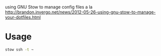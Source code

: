 using GNU Stow to manage config files a la http://brandon.invergo.net/news/2012-05-26-using-gnu-stow-to-manage-your-dotfiles.html

# Usage
```bash
stow ssh -t ~
```
